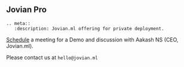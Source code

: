## Jovian Pro

```eval_rst
.. meta::
   :description: Jovian.ml offering for private deployment.
```

[Schedule](https://meetings.hubspot.com/aakashns) a meeting for a Demo and discussion with Aakash NS (CEO, Jovian.ml).

Please contact us at `hello@jovian.ml`
